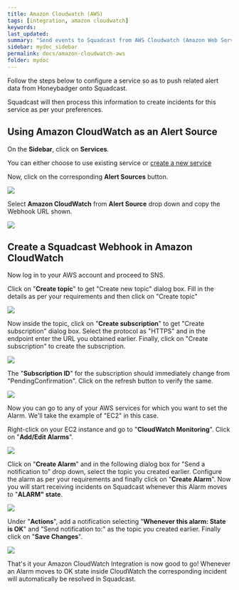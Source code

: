 ```yaml
---
title: Amazon Cloudwatch (AWS)
tags: [integration, amazon cloudwatch]
keywords: 
last_updated: 
summary: "Send events to Squadcast from AWS Cloudwatch (Amazon Web Services)"
sidebar: mydoc_sidebar
permalink: docs/amazon-cloudwatch-aws
folder: mydoc
---
```


Follow the steps below to configure a service so as to push related alert data from Honeybadger onto Squadcast.

Squadcast will then process this information to create incidents for this service as per your preferences.

## Using Amazon CloudWatch as an Alert Source

On the **Sidebar**, click on **Services**.

You can either choose to use existing service or [create a new service](adding-a-service-1)

Now, click on the corresponding **Alert Sources** button.

![](images/integration_1.png)

Select **Amazon CloudWatch** from  **Alert Source** drop down and copy the Webhook URL shown.

![](images/aws_1.png)

## Create a Squadcast Webhook in Amazon CloudWatch

Now log in to your AWS account and proceed to SNS.

Click on "**Create topic**" to get "Create new topic" dialog box. Fill in the details as per your requirements and then click on "Create topic"

![](images/aws_2.png)

Now inside the topic, click on "**Create subscription**" to get "Create subscription" dialog box. Select the protocol as "HTTPS" and in the endpoint enter the URL you obtained earlier. Finally, click on "Create subscription" to create the subscription.

![](images/aws_3.png)

The "**Subscription ID**" for the subscription should immediately change from "PendingConfirmation". Click on the refresh button to verify the same.

![](images/aws_4.png)

Now you can go to any of your AWS services for which you want to set the Alarm. We'll take the example of "EC2" in this case.

Right-click on your EC2 instance and go to "**CloudWatch Monitoring**". Click on "**Add/Edit Alarms**".

![](images/aws_5.png)

Click on "**Create Alarm**" and in the following dialog box for "Send a notification to" drop down, select the topic you created earlier. Configure the alarm as per your requirements and finally click on "**Create Alarm**". Now you will start receiving incidents on Squadcast whenever this Alarm moves to "**ALARM" state**.

![](images/aws_6.png)

Under "**Actions**", add a notification selecting "**Whenever this alarm: State is OK**" and "Send notification to:" as the topic you created earlier. Finally click on "**Save Changes**".

![](images/aws_7.png)

That's it your Amazon CloudWatch Integration is now good to go! Whenever an Alarm moves to OK state inside CloudWatch the corresponding incident will automatically be resolved in Squadcast.